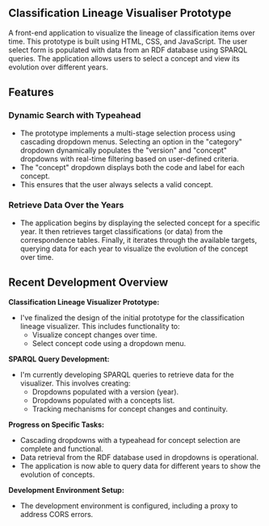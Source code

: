 ## Classification Lineage Visualiser Prototype
A front-end application to visualize the lineage of classification items over time. This prototype is built using HTML, CSS, and JavaScript. The user select form is populated with data from an RDF database using SPARQL queries. The application allows users to select a concept and view its evolution over different years.

## Features
### Dynamic Search with Typeahead
- The prototype implements a multi-stage selection process using cascading dropdown menus. Selecting an option in the "category" dropdown dynamically populates the "version" and "concept" dropdowns with real-time filtering based on user-defined criteria.
- The "concept" dropdown displays both the code and label for each concept.
- This ensures that the user always selects a valid concept.
### Retrieve Data Over the Years
- The application begins by displaying the selected concept for a specific year. It then retrieves target classifications (or data) from the correspondence tables. Finally, it iterates through the available targets, querying data for each year to visualize the evolution of the concept over time.


## Recent Development Overview

**Classification Lineage Visualizer Prototype:**

* I've finalized the design of the initial prototype for the classification lineage visualizer. This includes functionality to:
    * Visualize concept changes over time.
    * Select concept code using a dropdown menu.

**SPARQL Query Development:**

* I'm currently developing SPARQL queries to retrieve data for the visualizer. This involves creating:
    * Dropdowns populated with a version (year).
    * Dropdowns populated with a concepts list.
    * Tracking mechanisms for concept changes and continuity.

**Progress on Specific Tasks:**

* Cascading dropdowns with a typeahead for concept selection are complete and functional. 
* Data retrieval from the RDF database used in dropdowns is operational.
* The application is now able to query data for different years to show the evolution of concepts.

**Development Environment Setup:**

* The development environment is configured, including a proxy to address CORS errors.
